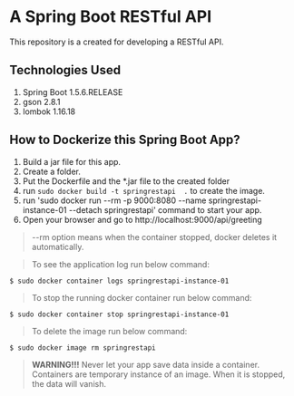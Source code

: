 # A Spring Boot RESTful API

This repository is a created for developing a RESTful API.

## Technologies Used

1. Spring Boot 1.5.6.RELEASE
2. gson 2.8.1
3. lombok 1.16.18

## How to Dockerize this Spring Boot App?

1. Build a jar file for this app.
2. Create a folder.
3. Put the Dockerfile and the *.jar file to the created folder
4. run ```sudo docker build -t springrestapi  .``` to create the image.
5. run 'sudo docker run --rm -p 9000:8080 --name springrestapi-instance-01 --detach springrestapi' command to start your app.
6. Open your browser and go to http://localhost:9000/api/greeting

> --rm option means when the container stopped, docker deletes it automatically.

> To see the application log run below command:

```
$ sudo docker container logs springrestapi-instance-01
```

> To stop the running docker container run below command:

```
$ sudo docker container stop springrestapi-instance-01
```

> To delete the image run below command:

```
$ sudo docker image rm springrestapi
```

> **WARNING!!!** Never let your app save data inside a container. Containers are temporary instance of an image. When it is stopped, the data will vanish.